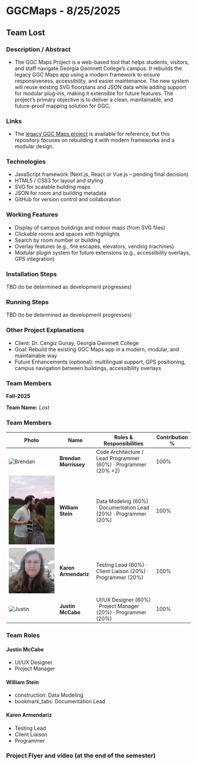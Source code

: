 
# GGCMaps - 8/25/2025

## Team Lost

### Description / Abstract
  - The GGC Maps Project is a web-based tool that helps students, visitors, and staff navigate Georgia Gwinnett College’s campus. It rebuilds the legacy GGC Maps app using a modern framework to ensure responsiveness, accessibility, and easier maintenance. The new system will reuse existing SVG floorplans and JSON data while adding support for modular plug-ins, making it extensible for future features. The project’s primary objective is to deliver a clean, maintainable, and future-proof mapping solution for GGC.

### Links
 - The [legacy GGC Maps project](http://ggcmaps.com/#Campus) is available for reference, but this repository focuses on rebuilding it with modern frameworks and a modular design.

### Technologies
- JavaScript framework (Next.js, React or Vue.js – pending final decision)
- HTML5 / CSS3 for layout and styling
- SVG for scalable building maps
- JSON for room and building metadata
- GitHub for version control and collaboration

### Working Features
- Display of campus buildings and indoor maps (from SVG files)
- Clickable rooms and spaces with highlights
- Search by room number or building
- Overlay features (e.g., fire escapes, elevators, vending machines)
- Modular plugin system for future extensions (e.g., accessibility overlays, GPS integration) 

### Installation Steps
TBD (to be determined as development progresses)  

### Running Steps
TBD (to be determined as development progresses)  

### Other Project Explanations
- Client: Dr. Cengiz Gunay, Georgia Gwinnett College
- Goal: Rebuild the existing GGC Maps app in a modern, modular, and maintainable way
- Future Enhancements (optional): multilingual support, GPS positioning, campus navigation between buildings, accessibility overlays


### Team Members  
**Fall-2025**

**Team Name:** *Lost* 

### Team Members  

| Photo | Name              | Roles & Responsibilities                                                                 | Contribution % |
|-------|-------------------|-------------------------------------------------------------------------------------------|----------------|
| ![Brendan](../images/brendan.jpg) | **Brendan Morrissey** | Code Architecture / Lead Programmer (60%) · Programmer (20% ×2) | 100% |
| ![William](../images/will.jpg)    | **William Stein**     | Data Modeling (60%) · Documentation Lead (20%) · Programmer (20%) | 100% |
| ![Karen](../images/karen.jpg)     | **Karen Armendariz**  | Testing Lead (60%) · Client Liaison (20%) · Programmer (20%) | 100% |
| ![Justin](../images/justin.jpg)   | **Justin McCabe**     | UI/UX Designer (60%) · Project Manager (20%) · Programmer (20%) | 100% |

### Team Roles 

#### Justin McCabe
- UI/UX Designer
- Project Manager
#### William Stein
- construction: Data Modeling
- bookmark_tabs: Documentation Lead

#### Karen Armendariz
- Testing Lead
- Client Liaison
- Programmer

### Project Flyer and video (at the end of the semester)


